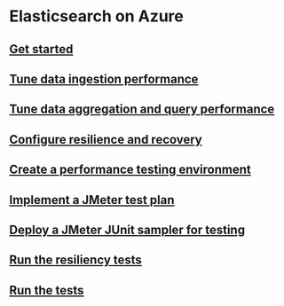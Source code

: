 # Elasticsearch on Azure
## [Get started](./index.md)
## [Tune data ingestion performance](./data-ingestion-performance.md)
## [Tune data aggregation and query performance](./data-aggregation-and-query-performance.md)
## [Configure resilience and recovery](./resilience-and-recovery.md)
## [Create a performance testing environment](./performance-testing-environment.md)
## [Implement a JMeter test plan](./implement-jmeter-test-plan.md)
## [Deploy a JMeter JUnit sampler for testing](./deploy-jmeter-junit-sampler.md)
## [Run the resiliency tests](./automated-resilience-tests.md)
## [Run the tests](./automated-performance-tests.md)